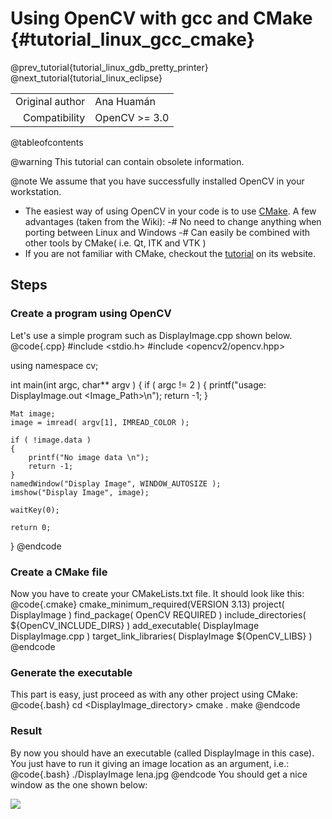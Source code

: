 Using OpenCV with gcc and CMake {#tutorial_linux_gcc_cmake}
===============================

@prev_tutorial{tutorial_linux_gdb_pretty_printer}
@next_tutorial{tutorial_linux_eclipse}

|    |    |
| -: | :- |
| Original author | Ana Huamán |
| Compatibility | OpenCV >= 3.0 |

@tableofcontents

@warning
This tutorial can contain obsolete information.

@note We assume that you have successfully installed OpenCV in your workstation.

-   The easiest way of using OpenCV in your code is to use [CMake](http://www.cmake.org/). A few
    advantages (taken from the Wiki):
    -#  No need to change anything when porting between Linux and Windows
    -#  Can easily be combined with other tools by CMake( i.e. Qt, ITK and VTK )
-   If you are not familiar with CMake, checkout the
    [tutorial](http://www.cmake.org/cmake/help/cmake_tutorial.html) on its website.

Steps
-----

### Create a program using OpenCV

Let's use a simple program such as DisplayImage.cpp shown below.
@code{.cpp}
#include <stdio.h>
#include <opencv2/opencv.hpp>

using namespace cv;

int main(int argc, char** argv )
{
    if ( argc != 2 )
    {
        printf("usage: DisplayImage.out <Image_Path>\n");
        return -1;
    }

    Mat image;
    image = imread( argv[1], IMREAD_COLOR );

    if ( !image.data )
    {
        printf("No image data \n");
        return -1;
    }
    namedWindow("Display Image", WINDOW_AUTOSIZE );
    imshow("Display Image", image);

    waitKey(0);

    return 0;
}
@endcode
### Create a CMake file

Now you have to create your CMakeLists.txt file. It should look like this:
@code{.cmake}
cmake_minimum_required(VERSION 3.13)
project( DisplayImage )
find_package( OpenCV REQUIRED )
include_directories( ${OpenCV_INCLUDE_DIRS} )
add_executable( DisplayImage DisplayImage.cpp )
target_link_libraries( DisplayImage ${OpenCV_LIBS} )
@endcode
### Generate the executable

This part is easy, just proceed as with any other project using CMake:
@code{.bash}
cd <DisplayImage_directory>
cmake .
make
@endcode
### Result

By now you should have an executable (called DisplayImage in this case). You just have to run it
giving an image location as an argument, i.e.:
@code{.bash}
./DisplayImage lena.jpg
@endcode
You should get a nice window as the one shown below:

![](images/GCC_CMake_Example_Tutorial.jpg)
